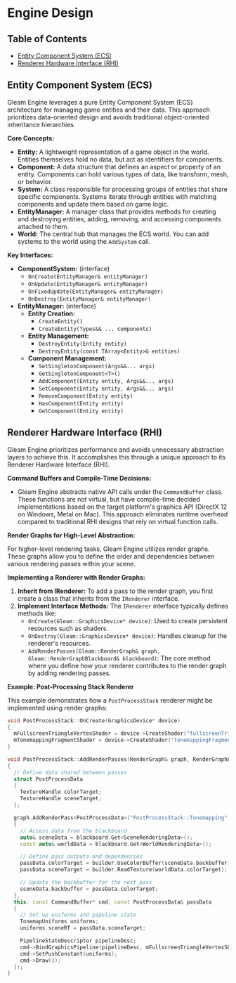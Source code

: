 # Engine Design

## Table of Contents
* [Entity Component System (ECS)](#entity-component-system-ecs)
* [Renderer Hardware Interface (RHI)](#renderer-hardware-interface-rhi)

## Entity Component System (ECS)

Gleam Engine leverages a pure Entity Component System (ECS) architecture for managing game entities and their data. This approach prioritizes data-oriented design and avoids traditional object-oriented inheritance hierarchies.

**Core Concepts:**
* **Entity:** A lightweight representation of a game object in the world. Entities themselves hold no data, but act as identifiers for components.
* **Component:** A data structure that defines an aspect or property of an entity. Components can hold various types of data, like transform, mesh, or behavior.
* **System:** A class responsible for processing groups of entities that share specific components. Systems iterate through entities with matching components and update them based on game logic.
* **EntityManager:** A manager class that provides methods for creating and destroying entities, adding, removing, and accessing components attached to them.
* **World:** The central hub that manages the ECS world. You can add systems to the world using the `AddSystem` call.

**Key Interfaces:**
* **ComponentSystem:** (interface)
    * `OnCreate(EntityManager& entityManager)`
    * `OnUpdate(EntityManager& entityManager)`
    * `OnFixedUpdate(EntityManager& entityManager)`
    * `OnDestroy(EntityManager& entityManager)`
* **EntityManager:** (interface)
    * **Entity Creation:**
        * `CreateEntity()`
        * `CreateEntity(Types&& ... components)`
    * **Entity Management:**
        * `DestroyEntity(Entity entity)`
        * `DestroyEntity(const TArray<Entity>& entities)`
    * **Component Management:**
        * `SetSingletonComponent(Args&&... args)`
        * `GetSingletonComponent<T>()`
        * `AddComponent(Entity entity, Args&&... args)`
        * `SetComponent(Entity entity, Args&&... args)`
        * `RemoveComponent(Entity entity)`
        * `HasComponent(Entity entity)`
        * `GetComponent(Entity entity)`

## Renderer Hardware Interface (RHI)
Gleam Engine prioritizes performance and avoids unnecessary abstraction layers to achieve this. It accomplishes this through a unique approach to its Renderer Hardware Interface (RHI).

**Command Buffers and Compile-Time Decisions:**

* Gleam Engine abstracts native API calls under the `CommandBuffer` class. These functions are not virtual, but have compile-time decided implementations based on the target platform's graphics API (DirectX 12 on Windows, Metal on Mac). This approach eliminates runtime overhead compared to traditional RHI designs that rely on virtual function calls.

**Render Graphs for High-Level Abstraction:**

For higher-level rendering tasks, Gleam Engine utilizes render graphs. These graphs allow you to define the order and dependencies between various rendering passes within your scene.

**Implementing a Renderer with Render Graphs:**

1. **Inherit from IRenderer:** To add a pass to the render graph, you first create a class that inherits from the `IRenderer` interface.
2. **Implement Interface Methods:** The `IRenderer` interface typically defines methods like:
    * `OnCreate(Gleam::GraphicsDevice* device)`: Used to create persistent resources such as shaders.
    * `OnDestroy(Gleam::GraphicsDevice* device)`: Handles cleanup for the renderer's resources.
    * `AddRenderPasses(Gleam::RenderGraph& graph, Gleam::RenderGraphBlackboard& blackboard)`: The core method where you define how your renderer contributes to the render graph by adding rendering passes.

**Example: Post-Processing Stack Renderer**

This example demonstrates how a `PostProcessStack` renderer might be implemented using render graphs:

```c++
void PostProcessStack::OnCreate(GraphicsDevice* device)
{
  mFullscreenTriangleVertexShader = device->CreateShader("fullscreenTriangleVertexShader", ShaderStage::Vertex);
  mTonemappingFragmentShader = device->CreateShader("tonemappingFragmentShader", ShaderStage::Fragment);
}

void PostProcessStack::AddRenderPasses(RenderGraph& graph, RenderGraphBlackboard& blackboard)
{
  // Define data shared between passes
  struct PostProcessData
  {
    TextureHandle colorTarget;
    TextureHandle sceneTarget;
  };

  graph.AddRenderPass<PostProcessData>("PostProcessStack::Tonemapping", &: RenderGraphBuilder& builder, PostProcessData& passData
  {
    // Access data from the blackboard
    auto& sceneData = blackboard.Get<SceneRenderingData>();
    const auto& worldData = blackboard.Get<WorldRenderingData>();

    // Define pass outputs and dependencies
    passData.colorTarget = builder.UseColorBuffer(sceneData.backbuffer);
    passData.sceneTarget = builder.ReadTexture(worldData.colorTarget);

    // Update the backbuffer for the next pass
    sceneData.backbuffer = passData.colorTarget;
  },
  this: const CommandBuffer* cmd, const PostProcessData& passData
  {
    // Set up uniforms and pipeline state
    TonemapUniforms uniforms;
    uniforms.sceneRT = passData.sceneTarget;

    PipelineStateDescriptor pipelineDesc;
    cmd->BindGraphicsPipeline(pipelineDesc, mFullscreenTriangleVertexShader, mTonemappingFragmentShader);
    cmd->SetPushConstant(uniforms);
    cmd->Draw(3);
  });
}